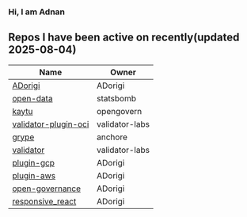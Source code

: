 ### Hi, I am Adnan

## Repos I have been active on recently(updated 2025-08-04)
| Name | Owner |
|------|--------------|
| [ADorigi](https://github.com/ADorigi/ADorigi) | ADorigi |
| [open-data](https://github.com/ADorigi/open-data) | statsbomb |
| [kaytu](https://github.com/ADorigi/kaytu) | opengovern |
| [validator-plugin-oci](https://github.com/ADorigi/validator-plugin-oci) | validator-labs |
| [grype](https://github.com/ADorigi/grype) | anchore |
| [validator](https://github.com/ADorigi/validator) | validator-labs |
| [plugin-gcp](https://github.com/ADorigi/plugin-gcp) | ADorigi |
| [plugin-aws](https://github.com/ADorigi/plugin-aws) | ADorigi |
| [open-governance](https://github.com/ADorigi/open-governance) | ADorigi |
| [responsive_react](https://github.com/ADorigi/responsive_react) | ADorigi |


